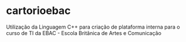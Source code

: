 # cartorioebac
Utilização da Linguagem C++ para criação de plataforma interna para o curso de TI da EBAC - Escola Britânica de Artes e Comunicação 
